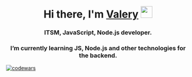<h1 align="center">Hi there, I'm <a href="https://www.linkedin.com/in/vablagodarov/" target="_blank">Valery</a> 
<img src="https://github.com/blackcater/blackcater/raw/main/images/Hi.gif" height="32"/></h1>
<h3 align="center">ITSM, JavaScript, Node.js developer.</h3>
<h3 align="center">I’m currently learning JS, Node.js and other technologies for the backend.</h3>

[![codewars](https://www.codewars.com/users/BlagodarovVA/badges/small?theme=light)](https://www.codewars.com/users/BlagodarovVA) 

<!---
BlagodarovVA/BlagodarovVA is a ✨ special ✨ repository because its `README.md` (this file) appears on your GitHub profile.
You can click the Preview link to take a look at your changes.
--->
